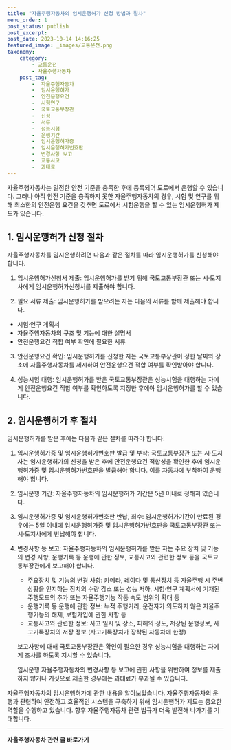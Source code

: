 ```yaml
---
title: "자율주행자동차의 임시운행허가 신청 방법과 절차"
menu_order: 1
post_status: publish
post_excerpt: 
post_date: 2023-10-14 14:16:25
featured_image: _images/교통운전.png
taxonomy:
    category:
        - 교통운전
        - 자율주행자동차
    post_tag:
        -  자율주행자동차
        -  임시운행허가
        -  안전운행요건
        -  시험연구
        -  국토교통부장관
        -  신청
        -  서류
        -  성능시험
        -  운행기간
        -  임시운행허가증
        -  임시운행허가번호판
        -  변경사항 보고
        -  교통사고
        -  과태료
---
```



자율주행자동차는 일정한 안전 기준을 충족한 후에 등록되어 도로에서 운행할 수 있습니다. 그러나 아직 안전 기준을 충족하지 못한 자율주행자동차의 경우, 시험 및 연구를 위해 최소한의 안전운행 요건을 갖추면 도로에서 시험운행을 할 수 있는 임시운행허가 제도가 있습니다.

## 1. 임시운행허가 신청 절차

자율주행자동차를 임시운행하려면 다음과 같은 절차를 따라 임시운행허가를 신청해야 합니다.

1. 임시운행허가신청서 제출: 임시운행허가를 받기 위해 국토교통부장관 또는 시·도지사에게 임시운행허가신청서를 제출해야 합니다.

2. 필요 서류 제출: 임시운행허가를 받으려는 자는 다음의 서류를 함께 제출해야 합니다.
- 시험·연구 계획서
- 자율주행자동차의 구조 및 기능에 대한 설명서
- 안전운행요건 적합 여부 확인에 필요한 서류

3. 안전운행요건 확인: 임시운행허가를 신청한 자는 국토교통부장관이 정한 날짜와 장소에 자율주행자동차를 제시하여 안전운행요건 적합 여부를 확인받아야 합니다.

4. 성능시험 대행: 임시운행허가를 받은 국토교통부장관은 성능시험을 대행하는 자에게 안전운행요건 적합 여부를 확인하도록 지정한 후에야 임시운행허가를 할 수 있습니다.

## 2. 임시운행허가 후 절차

임시운행허가를 받은 후에는 다음과 같은 절차를 따라야 합니다.

1. 임시운행허가증 및 임시운행허가번호판 발급 및 부착: 국토교통부장관 또는 시·도지사는 임시운행허가의 신청을 받은 후에 안전운행요건 적합성을 확인한 후에 임시운행허가증 및 임시운행허가번호판을 발급해야 합니다. 이를 자동차에 부착하여 운행해야 합니다.

2. 임시운행 기간: 자율주행자동차의 임시운행허가 기간은 5년 이내로 정해져 있습니다.

3. 임시운행허가증 및 임시운행허가번호판 반납, 회수: 임시운행허가기간이 만료된 경우에는 5일 이내에 임시운행허가증 및 임시운행허가번호판을 국토교통부장관 또는 시·도지사에게 반납해야 합니다.

4. 변경사항 등 보고: 자율주행자동차의 임시운행허가를 받은 자는 주요 장치 및 기능의 변경 사항, 운행기록 등 운행에 관한 정보, 교통사고와 관련한 정보 등을 국토교통부장관에게 보고해야 합니다.

    - 주요장치 및 기능의 변경 사항: 카메라, 레이다 및 통신장치 등 자율주행 시 주변 상황을 인지하는 장치의 수량 감소 또는 성능 저하, 시험·연구 계획서에 기재된 주행모드의 추가 또는 자율주행기능 작동 속도 범위의 확대 등
    - 운행기록 등 운행에 관한 정보: 누적 주행거리, 운전자가 의도하지 않은 자율주행기능의 해제, 보험가입에 관한 사항 등
    - 교통사고와 관련한 정보: 사고 일시 및 장소, 피해의 정도, 저장된 운행정보, 사고기록장치의 저장 정보 (사고기록장치가 장착된 자동차에 한정)

    보고사항에 대해 국토교통부장관은 확인이 필요한 경우 성능시험을 대행하는 자에게 조사를 하도록 지시할 수 있습니다.

    임시운행 자율주행자동차의 변경사항 등 보고에 관한 사항을 위반하여 정보를 제출하지 않거나 거짓으로 제출한 경우에는 과태료가 부과될 수 있습니다.

자율주행자동차의 임시운행허가에 관한 내용을 알아보았습니다. 자율주행자동차의 운행과 관련하여 안전하고 효율적인 시스템을 구축하기 위해 임시운행허가 제도는 중요한 역할을 수행하고 있습니다. 향후 자율주행자동차 관련 법규가 더욱 발전해 나가기를 기대합니다.











<!-- wp:separator -->
<hr class="wp-block-separator has-alpha-channel-opacity"/>
<!-- /wp:separator -->

<!-- wp:group {"backgroundColor":"base","layout":{"type":"constrained"}} -->
<div class="wp-block-group has-base-background-color has-background"><!-- wp:paragraph {"align":"center","fontSize":"large"} -->
<p class="has-text-align-center has-large-font-size"><strong>자율주행자동차 관련 글 바로가기</strong></p>
<!-- /wp:paragraph -->


<!-- wp:latest-posts
{"categories":[{"id":2136,"count":19,"description":"","link":"https://uknowlaw.com/category/%ec%9e%90%ec%9c%a8%ec%a3%bc%ed%96%89%ec%9e%90%eb%8f%99%ec%b0%a8/","name":"자율주행자동차","slug":"자율주행자동차","taxonomy":"category","parent":0,"meta":[],"_links":{"self":[{"href":"https://uknowlaw.com/wp-json/wp/v2/categories/2136"}],"collection":[{"href":"https://uknowlaw.com/wp-json/wp/v2/categories"}],"about":[{"href":"https://uknowlaw.com/wp-json/wp/v2/taxonomies/category"}],"wp:post_type":[{"href":"https://uknowlaw.com/wp-json/wp/v2/posts?categories=2136"}],"curies":[{"name":"wp","href":"https://api.w.org/{rel}","templated":true}]}}],"postsToShow":100,"excerptLength":28,"postLayout":"grid","columns":2,"featuredImageAlign":"left","featuredImageSizeSlug":"large","fontSize":"medium"} /--></div>
<!-- /wp:group -->